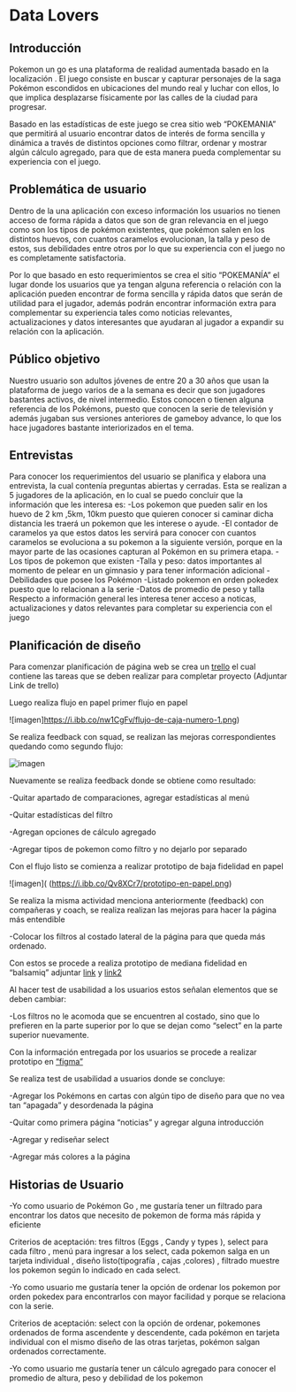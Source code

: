 # **Data Lovers**

## **Introducción**

Pokemon un go es una plataforma de  realidad aumentada basado en la localización . El juego consiste en buscar y capturar personajes de la saga Pokémon escondidos en ubicaciones del mundo real y luchar con ellos, lo que implica desplazarse físicamente por las calles de la ciudad para progresar.

Basado en las estadísticas de este juego se crea sitio web “POKEMANIA” que permitirá al  usuario   encontrar datos de interés de forma sencilla y dinámica a través de distintos opciones como filtrar, ordenar y mostrar algún cálculo agregado, para que de esta manera pueda complementar su experiencia  con  el juego.

## **Problemática de usuario**

Dentro de la una aplicación con exceso  información  los usuarios no tienen acceso de forma rápida a datos que son de gran relevancia en el juego como son los tipos de pokémon existentes, que pokémon salen en los distintos huevos, con cuantos caramelos evolucionan, la talla y peso de estos, sus debilidades entre otros por lo que su experiencia con el juego no es completamente satisfactoria.

Por lo que basado en esto requerimientos se crea el sitio “POKEMANÍA” el lugar donde  los usuarios que ya tengan alguna referencia o relación con la aplicación pueden encontrar de forma sencilla y rápida datos que serán de utilidad para el jugador, además podrán encontrar información extra para complementar su experiencia tales como noticias relevantes, actualizaciones y datos interesantes que ayudaran al jugador a expandir su relación con la aplicación.

## **Público objetivo**

Nuestro usuario son adultos jóvenes de entre 20 a 30 años que usan la plataforma de juego varios de a la semana es decir que son  jugadores  bastantes activos,  de nivel intermedio.
Estos conocen o tienen alguna referencia de los Pokémons, puesto que conocen la serie de televisión y además jugaban sus versiones anteriores de gameboy advance, lo que los hace jugadores bastante interiorizados en el tema.

## **Entrevistas**

Para conocer los requerimientos del usuario se planifica y elabora una entrevista, la cual contenía preguntas abiertas y cerradas.
Esta se realizan a 5 jugadores de la aplicación, en lo cual se puedo concluir que la información  que les interesa es:
 -Los pokemon que pueden salir en los huevo de  2 km ,5km, 10km puesto que     quieren  conocer  si caminar dicha distancia les traerá un pokemon que les interese o ayude.
 -El contador de caramelos ya que estos datos les servirá para conocer con  cuantos caramelos se evoluciona a su pokemon a la siguiente versión, porque en la mayor parte de las ocasiones capturan al Pokémon en su primera etapa.
 -Los tipos de pokemon que existen
 -Talla y peso: datos importantes al momento de pelear en un gimnasio y para tener información adicional
 -Debilidades que posee los Pokémon
 -Listado pokemon en orden pokedex puesto que lo relacionan a la serie
 -Datos de promedio de peso y talla
Respecto a  información general  les interesa tener acceso a noticas, actualizaciones y datos relevantes para completar su experiencia con el juego

## **Planificación de diseño**

Para comenzar planificación de página web se crea un [trello]() el cual contiene las tareas que se deben realizar para completar proyecto (Adjuntar Link de trello)

Luego realiza flujo en papel primer flujo en papel 

![imagen]https://i.ibb.co/nw1CgFv/flujo-de-caja-numero-1.png)

Se realiza feedback con squad, se realizan las mejoras correspondientes quedando como segundo flujo:

![imagen](https://i.ibb.co/5FJfzmD/Flujo-data-numero-dos.png)

Nuevamente se realiza feedback donde se obtiene como resultado:

 -Quitar apartado de comparaciones, agregar estadísticas al menú

 -Quitar estadísticas del filtro 


 -Agregan opciones de cálculo agregado

 -Agregar tipos de pokemon como filtro  y no dejarlo por separado

Con el flujo listo se comienza a realizar prototipo de baja fidelidad en papel 

![imagen]( (https://i.ibb.co/Qv8XCr7/prototipo-en-papel.png)

Se realiza la misma actividad  menciona anteriormente (feedback) con compañeras y coach, se realiza realizan las mejoras para hacer la página más entendible

-Colocar los filtros al costado lateral de la página para que queda más ordenado.

Con estos se procede a realiza prototipo de mediana fidelidad en “balsamiq” adjuntar [link]( https://balsamiq.cloud/sqbn7z0/ph7asyj)   y [link2]( https://balsamiq.cloud/snvzenq/pwoe5kz)

Al hacer test de usabilidad a los usuarios estos señalan elementos que se deben cambiar:

-Los filtros no le acomoda que se encuentren al costado, sino que lo prefieren en la parte superior por lo que se dejan como “select” en la parte superior nuevamente.

Con la información entregada por los usuarios se procede a realizar prototipo en [“figma”](https://www.figma.com/file/RiN35dlg1adxz792zM9JE0/Data-Lovers?node-id=0%3A1)

Se realiza test de usabilidad a usuarios donde se concluye:

-Agregar los Pokémons en cartas con algún tipo de diseño para que no vea tan “apagada” y desordenada la página

-Quitar como primera página “noticias” y agregar alguna introducción

-Agregar y rediseñar select

-Agregar más colores a la página

## **Historias de Usuario**

-Yo como usuario de Pokémon Go , me gustaría tener un filtrado para encontrar los datos que necesito de pokemon de forma más rápida y eficiente

Criterios de aceptación: tres filtros (Eggs , Candy y types ), select para cada filtro  , menú para ingresar a los select, cada pokemon salga en un tarjeta individual , diseño listo(tipografía , cajas ,colores)  , filtrado muestre los pokemon según lo indicado en cada select.

-Yo como usuario me gustaría tener la opción de ordenar los pokemon por orden pokedex para encontrarlos con mayor facilidad  y porque se relaciona con la serie.

Criterios de aceptación: select con la opción de ordenar, pokemones ordenados de forma ascendente y descendente, cada pokémon en tarjeta individual con el mismo diseño de las otras tarjetas, pokémon salgan ordenados correctamente.

-Yo como usuario me gustaría tener   un cálculo agregado  para conocer el promedio de altura, peso y debilidad de los pokemon 
